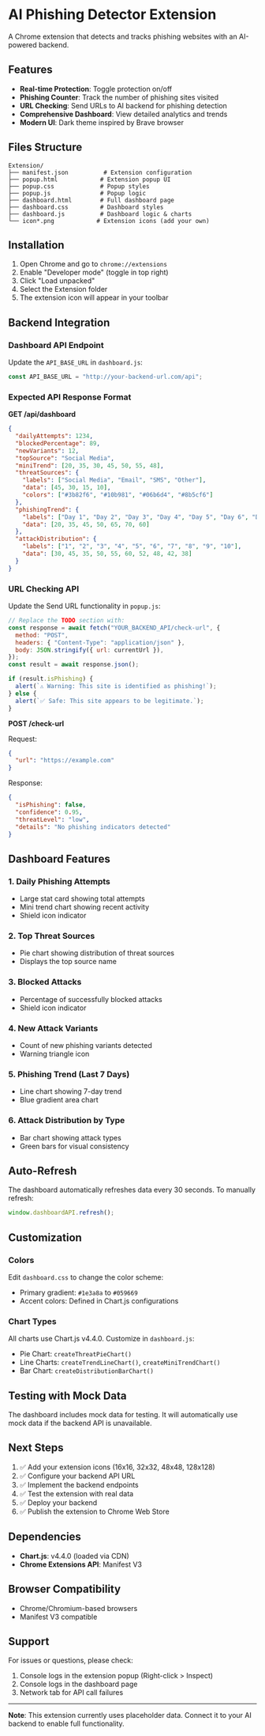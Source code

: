 # AI Phishing Detector Extension

A Chrome extension that detects and tracks phishing websites with an AI-powered backend.

## Features

- **Real-time Protection**: Toggle protection on/off
- **Phishing Counter**: Track the number of phishing sites visited
- **URL Checking**: Send URLs to AI backend for phishing detection
- **Comprehensive Dashboard**: View detailed analytics and trends
- **Modern UI**: Dark theme inspired by Brave browser

## Files Structure

```
Extension/
├── manifest.json          # Extension configuration
├── popup.html            # Extension popup UI
├── popup.css             # Popup styles
├── popup.js              # Popup logic
├── dashboard.html        # Full dashboard page
├── dashboard.css         # Dashboard styles
├── dashboard.js          # Dashboard logic & charts
└── icon*.png            # Extension icons (add your own)
```

## Installation

1. Open Chrome and go to `chrome://extensions`
2. Enable "Developer mode" (toggle in top right)
3. Click "Load unpacked"
4. Select the Extension folder
5. The extension icon will appear in your toolbar

## Backend Integration

### Dashboard API Endpoint

Update the `API_BASE_URL` in `dashboard.js`:

```javascript
const API_BASE_URL = "http://your-backend-url.com/api";
```

### Expected API Response Format

**GET /api/dashboard**

```json
{
  "dailyAttempts": 1234,
  "blockedPercentage": 89,
  "newVariants": 12,
  "topSource": "Social Media",
  "miniTrend": [20, 35, 30, 45, 50, 55, 48],
  "threatSources": {
    "labels": ["Social Media", "Email", "SMS", "Other"],
    "data": [45, 30, 15, 10],
    "colors": ["#3b82f6", "#10b981", "#06b6d4", "#8b5cf6"]
  },
  "phishingTrend": {
    "labels": ["Day 1", "Day 2", "Day 3", "Day 4", "Day 5", "Day 6", "Day 7"],
    "data": [20, 35, 45, 50, 65, 70, 60]
  },
  "attackDistribution": {
    "labels": ["1", "2", "3", "4", "5", "6", "7", "8", "9", "10"],
    "data": [30, 45, 35, 50, 55, 60, 52, 48, 42, 38]
  }
}
```

### URL Checking API

Update the Send URL functionality in `popup.js`:

```javascript
// Replace the TODO section with:
const response = await fetch("YOUR_BACKEND_API/check-url", {
  method: "POST",
  headers: { "Content-Type": "application/json" },
  body: JSON.stringify({ url: currentUrl }),
});
const result = await response.json();

if (result.isPhishing) {
  alert(`⚠️ Warning: This site is identified as phishing!`);
} else {
  alert(`✅ Safe: This site appears to be legitimate.`);
}
```

**POST /check-url**

Request:

```json
{
  "url": "https://example.com"
}
```

Response:

```json
{
  "isPhishing": false,
  "confidence": 0.95,
  "threatLevel": "low",
  "details": "No phishing indicators detected"
}
```

## Dashboard Features

### 1. Daily Phishing Attempts

- Large stat card showing total attempts
- Mini trend chart showing recent activity
- Shield icon indicator

### 2. Top Threat Sources

- Pie chart showing distribution of threat sources
- Displays the top source name

### 3. Blocked Attacks

- Percentage of successfully blocked attacks
- Shield icon indicator

### 4. New Attack Variants

- Count of new phishing variants detected
- Warning triangle icon

### 5. Phishing Trend (Last 7 Days)

- Line chart showing 7-day trend
- Blue gradient area chart

### 6. Attack Distribution by Type

- Bar chart showing attack types
- Green bars for visual consistency

## Auto-Refresh

The dashboard automatically refreshes data every 30 seconds. To manually refresh:

```javascript
window.dashboardAPI.refresh();
```

## Customization

### Colors

Edit `dashboard.css` to change the color scheme:

- Primary gradient: `#1e3a8a` to `#059669`
- Accent colors: Defined in Chart.js configurations

### Chart Types

All charts use Chart.js v4.4.0. Customize in `dashboard.js`:

- Pie Chart: `createThreatPieChart()`
- Line Charts: `createTrendLineChart()`, `createMiniTrendChart()`
- Bar Chart: `createDistributionBarChart()`

## Testing with Mock Data

The dashboard includes mock data for testing. It will automatically use mock data if the backend API is unavailable.

## Next Steps

1. ✅ Add your extension icons (16x16, 32x32, 48x48, 128x128)
2. ✅ Configure your backend API URL
3. ✅ Implement the backend endpoints
4. ✅ Test the extension with real data
5. ✅ Deploy your backend
6. ✅ Publish the extension to Chrome Web Store

## Dependencies

- **Chart.js**: v4.4.0 (loaded via CDN)
- **Chrome Extensions API**: Manifest V3

## Browser Compatibility

- Chrome/Chromium-based browsers
- Manifest V3 compatible

## Support

For issues or questions, please check:

1. Console logs in the extension popup (Right-click > Inspect)
2. Console logs in the dashboard page
3. Network tab for API call failures

---

**Note**: This extension currently uses placeholder data. Connect it to your AI backend to enable full functionality.
